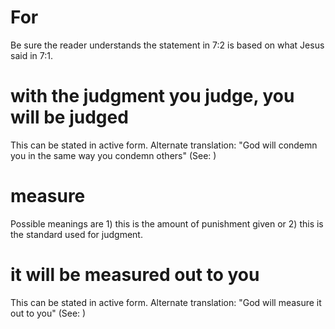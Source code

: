 
# For
Be sure the reader understands the statement in 7:2 is based on what Jesus said in 7:1.

# with the judgment you judge, you will be judged
This can be stated in active form. Alternate translation: "God will condemn you in the same way you condemn others" (See: )

# measure
Possible meanings are 1) this is the amount of punishment given or 2) this is the standard used for judgment.

# it will be measured out to you
This can be stated in active form. Alternate translation: "God will measure it out to you" (See: )